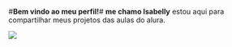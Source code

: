 #**Bem vindo ao meu perfil!**#
**me chamo Isabelly** estou aqui para compartilhar meus projetos das aulas do alura.

![](https://media1.tenor.com/m/eUeJUW7zdgkAAAAC/the-flash.gif)

